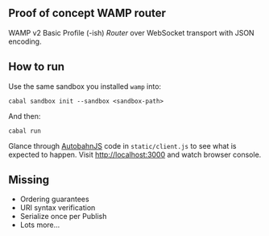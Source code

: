 ## Proof of concept WAMP router

WAMP v2 Basic Profile (-ish) *Router* over WebSocket transport with JSON encoding.

## How to run

Use the same sandbox you installed `wamp` into:

    cabal sandbox init --sandbox <sandbox-path>

And then:

    cabal run
    
Glance through [AutobahnJS](http://autobahn.ws/js/) code in `static/client.js` to see what is expected to happen.
Visit <http://localhost:3000> and watch browser console.

## Missing
* Ordering guarantees
* URI syntax verification
* Serialize once per Publish
* Lots more...
